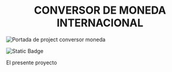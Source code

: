 <h1 align="center"> CONVERSOR DE MONEDA INTERNACIONAL </h1>

![Portada de project conversor moneda](https://github.com/user-attachments/assets/0e9558d2-0cac-4132-bcaa-911ac8699f50)

<img alt="Static Badge" src="https://img.shields.io/badge/Release%20date-October%202024-green">

El presente proyecto 


